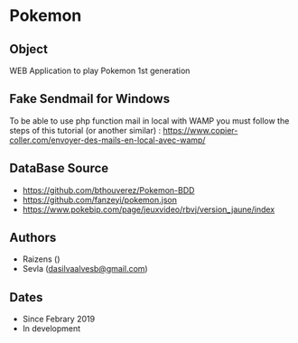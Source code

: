 # Pokemon

## Object

WEB Application to play Pokemon 1st generation

## Fake Sendmail for Windows

To be able to use php function mail in local with WAMP you must follow the steps of this tutorial (or another similar) : 
https://www.copier-coller.com/envoyer-des-mails-en-local-avec-wamp/

## DataBase Source

- https://github.com/bthouverez/Pokemon-BDD
- https://github.com/fanzeyi/pokemon.json
- https://www.pokebip.com/page/jeuxvideo/rbvj/version_jaune/index

## Authors
- Raizens ()
- Sevla (dasilvaalvesb@gmail.com)

## Dates

- Since Febrary 2019 
- In development
